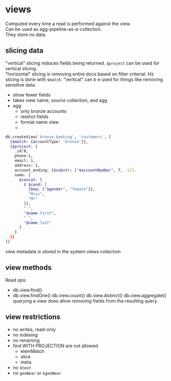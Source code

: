 # views
Computed every time a read is performed against the view.  
Can be used as agg-pipeline-as-a-collection.  
They store no data.  
## slicing data
"vertical" slicing reduces fields being returned. `$project` can be used for vertical slicing.    
"horizontal" slicing is removing entire docs based on filter criterial.  Hz slicing is done with `$match`.
"vertical" can b e used for things like removing sensitive data.  

- show fewer fields
- takes view name, source collection, and agg
- agg
  - only bronze accounts
  - restrict fields
  - format name view
  - 
```bash
db.createView('bronze_banking', 'customers', [
  {$match: {accountType: 'bronze'}},
  {$project: {
    _id:0,
    phone:1,
    email: 1,
    address: 1,
    account_ending: {$substr: ["$accountNumber", 7, -1]},
    name: {
      $concat: [
        { $cond: [
          {$eq: ["$gender", "female"]},
          "Miss",
          "Mr"
        ]},
        " ",
        "$name.first",
        " ",
        "$name.last"
      ]
    }
  }}
])
```
view metadata is stored in the system.views collection

## view methods
Read ops:
- db.view.find()
- db.view.findOne()
db.view.count()
db.view.distinct()
db.view.aggregate()
querying a view does allow _removing_ fields from the resulting query.

## view restrictions
- no writes, read-only
- no indexing
- no renaming
- find WITH PROJECTION are not allowed
  - elemMatch
  - slice
  - meta
- no `$text`
- no `geoNear` or `$geoNear`
